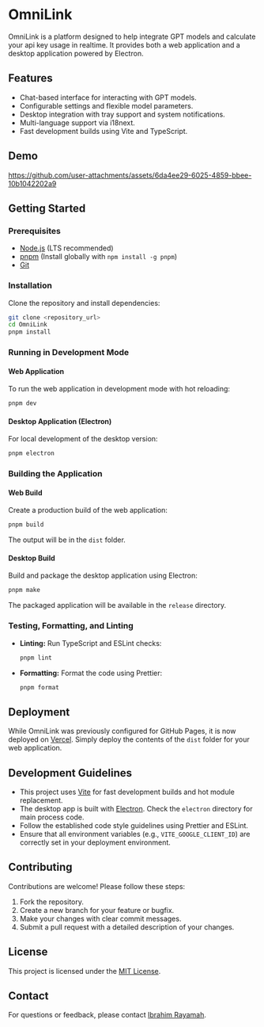 # OmniLink

OmniLink is a platform designed to help integrate GPT models and calculate your api key usage in realtime. It provides both a web application and a desktop application powered by Electron.

## Features

- Chat-based interface for interacting with GPT models.
- Configurable settings and flexible model parameters.
- Desktop integration with tray support and system notifications.
- Multi-language support via i18next.
- Fast development builds using Vite and TypeScript.

## Demo

https://github.com/user-attachments/assets/6da4ee29-6025-4859-bbee-10b1042202a9

## Getting Started

### Prerequisites

- [Node.js](https://nodejs.org/) (LTS recommended)
- [pnpm](https://pnpm.io/) (Install globally with `npm install -g pnpm`)
- [Git](https://git-scm.com/)

### Installation

Clone the repository and install dependencies:

```bash
git clone <repository_url>
cd OmniLink
pnpm install
```

### Running in Development Mode

#### Web Application

To run the web application in development mode with hot reloading:

```bash
pnpm dev
```

#### Desktop Application (Electron)

For local development of the desktop version:

```bash
pnpm electron
```

### Building the Application

#### Web Build

Create a production build of the web application:

```bash
pnpm build
```

The output will be in the `dist` folder.

#### Desktop Build

Build and package the desktop application using Electron:

```bash
pnpm make
```

The packaged application will be available in the `release` directory.

### Testing, Formatting, and Linting

- **Linting:** Run TypeScript and ESLint checks:

  ```bash
  pnpm lint
  ```

- **Formatting:** Format the code using Prettier:

  ```bash
  pnpm format
  ```

## Deployment

While OmniLink was previously configured for GitHub Pages, it is now deployed on [Vercel](https://vercel.com/). Simply deploy the contents of the `dist` folder for your web application.

## Development Guidelines

- This project uses [Vite](https://vitejs.dev/) for fast development builds and hot module replacement.
- The desktop app is built with [Electron](https://www.electronjs.org/). Check the `electron` directory for main process code.
- Follow the established code style guidelines using Prettier and ESLint.
- Ensure that all environment variables (e.g., `VITE_GOOGLE_CLIENT_ID`) are correctly set in your deployment environment.

## Contributing

Contributions are welcome! Please follow these steps:

1. Fork the repository.
2. Create a new branch for your feature or bugfix.
3. Make your changes with clear commit messages.
4. Submit a pull request with a detailed description of your changes.

## License

This project is licensed under the [MIT License](LICENSE).

## Contact

For questions or feedback, please contact [Ibrahim Rayamah](mailto:ibz.04dev@gmail.com).
